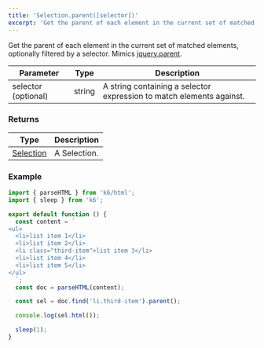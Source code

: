```yaml
---
title: 'Selection.parent([selector])'
excerpt: 'Get the parent of each element in the current set of matched elements, optionally filtered by a selector.'
---
```


Get the parent of each element in the current set of matched elements, optionally filtered by a selector.
Mimics [jquery.parent](https://api.jquery.com/parent/).

| Parameter           | Type   | Description                                                          |
| ------------------- | ------ | -------------------------------------------------------------------- |
| selector (optional) | string | A string containing a selector expression to match elements against. |

### Returns

| Type                                                 | Description  |
| ---------------------------------------------------- | ------------ |
| [Selection](/v0.31/javascript-api/k6-html/selection) | A Selection. |

### Example

<CodeGroup labels={[]}>

```javascript
import { parseHTML } from 'k6/html';
import { sleep } from 'k6';

export default function () {
  const content = `
<ul>
  <li>list item 1</li>
  <li>list item 2</li>
  <li class="third-item">list item 3</li>
  <li>list item 4</li>
  <li>list item 5</li>
</ul>
  `;
  const doc = parseHTML(content);

  const sel = doc.find('li.third-item').parent();

  console.log(sel.html());

  sleep(1);
}
```

</CodeGroup>
